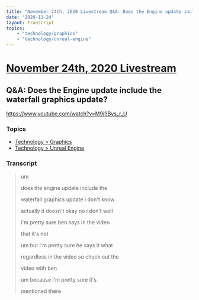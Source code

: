 ```yaml
---
title: "November 24th, 2020 Livestream Q&A: Does the Engine update include the waterfall graphics update?"
date: "2020-11-24"
layout: transcript
topics:
    - "technology/graphics"
    - "technology/unreal-engine"
---
```

# [November 24th, 2020 Livestream](../2020-11-24.md)
## Q&A: Does the Engine update include the waterfall graphics update?
https://www.youtube.com/watch?v=M9j9Bys_r_U

### Topics
* [Technology > Graphics](../topics/technology/graphics.md)
* [Technology > Unreal Engine](../topics/technology/unreal-engine.md)

### Transcript

> um
>
> does the engine update include the
>
> waterfall graphics update i don't know
>
> actually it doesn't okay no i don't well
>
> i'm pretty sure ben says in the video
>
> that it's not
>
> um but i'm pretty sure he says it what
>
> regardless in the video so check out the
>
> video with ben
>
> um because i'm pretty sure it's
>
> mentioned there
>
